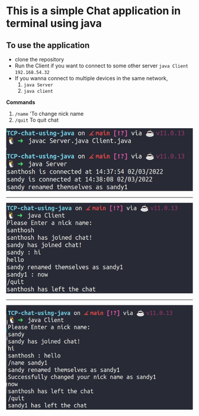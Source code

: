 # This is a simple Chat application in terminal using java

## To use the application

- clone the repository
- Run the Client if you want to connect to some other server `java Client 192.168.54.32`
- If you wanna connect to multiple devices in the same network,
  1. `java Server`
  2. `java client`

**Commands**

1. `/name` 'To change nick name
2. `/quit` To quit chat

![server](./server.jpg)

---

![client1](./client1.jpg)

---

![client2](./client2.jpg)

